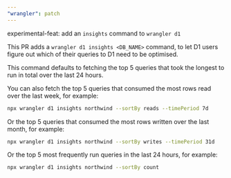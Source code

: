```yaml
---
"wrangler": patch
---
```


experimental-feat: add an `insights` command to `wrangler d1`

This PR adds a `wrangler d1 insights <DB_NAME>` command, to let D1 users figure out which of their queries to D1 need to be optimised.

This command defaults to fetching the top 5 queries that took the longest to run in total over the last 24 hours.

You can also fetch the top 5 queries that consumed the most rows read over the last week, for example:

```bash
npx wrangler d1 insights northwind --sortBy reads --timePeriod 7d
```

Or the top 5 queries that consumed the most rows written over the last month, for example:

```bash
npx wrangler d1 insights northwind --sortBy writes --timePeriod 31d
```

Or the top 5 most frequently run queries in the last 24 hours, for example:

```bash
npx wrangler d1 insights northwind --sortBy count
```
